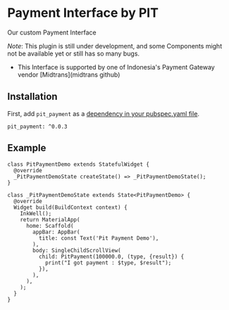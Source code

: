 # Payment Interface by PIT

Our custom Payment Interface

*Note*: This plugin is still under development, and some Components might not be available yet or still has so many bugs.
- This Interface is supported by one of Indonesia's Payment Gateway vendor [Midtrans](midtrans github)

## Installation

First, add `pit_payment` as a [dependency in your pubspec.yaml file](https://flutter.io/platform-plugins/).

```
pit_payment: ^0.0.3
```

## Example
```
class PitPaymentDemo extends StatefulWidget {
  @override
  _PitPaymentDemoState createState() => _PitPaymentDemoState();
}

class _PitPaymentDemoState extends State<PitPaymentDemo> {
  @override
  Widget build(BuildContext context) {
    InkWell();
    return MaterialApp(
      home: Scaffold(
        appBar: AppBar(
          title: const Text('Pit Payment Demo'),
        ),
        body: SingleChildScrollView(
          child: PitPayment(100000.0, (type, {result}) {
            print("I got payment : $type, $result");
          }),
        ),
      ),
    );
  }
}
```
